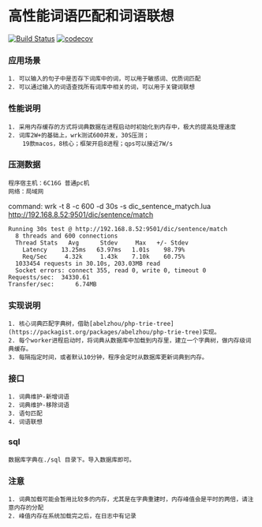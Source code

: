 
# 高性能词语匹配和词语联想
[![Build Status](https://travis-ci.com/lizhanfei/dic.svg?branch=master)](https://travis-ci.com/lizhanfei/dic)
[![codecov](https://codecov.io/gh/lizhanfei/dic/branch/master/graph/badge.svg)](https://codecov.io/gh/lizhanfei/dic)
### 应用场景
    1. 可以输入的句子中是否存下词库中的词，可以用于敏感词、优质词匹配
    2. 可以通过输入的词语查找所有词库中相关的词，可以用于关键词联想
    
### 性能说明
    1. 采用内存缓存的方式将词典数据在进程启动时初始化到内存中，极大的提高处理速度
    2. 词库2W+的基础上，wrk测试600并发，30S压测；
        19款macos，8核心；框架开启8进程；qps可以接近7W/s
    
### 压测数据
    程序宿主机：6C16G 普通pc机 
    网络：局域网

command: wrk -t 8 -c 600 -d 30s -s dic_sentence_matych.lua  http://192.168.8.52:9501/dic/sentence/match
```shell
Running 30s test @ http://192.168.8.52:9501/dic/sentence/match
  8 threads and 600 connections
  Thread Stats   Avg      Stdev     Max   +/- Stdev
    Latency    13.25ms   63.97ms   1.01s    98.79%
    Req/Sec     4.32k     1.43k    7.10k    60.75%
  1033454 requests in 30.10s, 203.03MB read
  Socket errors: connect 355, read 0, write 0, timeout 0
Requests/sec:  34330.61
Transfer/sec:      6.74MB
```

    
### 实现说明
    1. 核心词典匹配字典树，借助[abelzhou/php-trie-tree](https://packagist.org/packages/abelzhou/php-trie-tree)实现。
    2. 每个worker进程启动时，将词典从数据库中加载到内存里，建立一个字典树，做内存级词典缓存。
    3. 每隔指定时间，或者默认10分钟，程序会定时从数据库更新词典到内存。

### 接口
    1. 词典维护-新增词语
    2. 词典维护-移除词语
    3. 语句匹配
    4. 词语联想

### sql
    数据库字典在./sql 目录下。导入数据库即可。
   
### 注意
    1. 词典加载可能会暂用比较多的内存，尤其是在字典重建时，内存峰值会是平时的两倍，请注意内存的分配
    2. 峰值内存在系统加载完之后，在日志中有记录